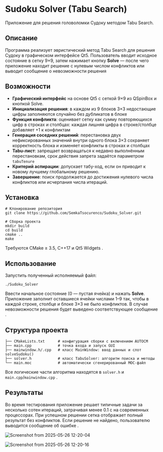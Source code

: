 
# Sudoku Solver (Tabu Search)

Приложение для решения головоломки Судоку методом Tabu Search.

## Описание

Программа реализует эвристический метод Tabu Search для решения Судоку в графическом интерфейсе Qt5. Пользователь вводит исходное состояние в сетку 9×9, затем нажимает кнопку **Solve** — после чего приложение находит решение с нулевым числом конфликтов или выводит сообщение о невозможности решения 

## Возможности

- **Графический интерфейс** на основе Qt5 с сеткой 9×9 из QSpinBox и кнопкой Solve.
- **Инициализация решения**: в каждом из 9 блоков 3×3 недостающие цифры заполняются случайно без дубликатов в блоке 
- **Функция конфликта**: оценивает сетку как сумму повторяющихся цифр в строках и столбцах: каждая лишняя цифра в строке/столбце добавляет +1 к конфликтам 
- **Генерация соседних решений**: перестановка двух нефиксированных значений внутри одного блока 3×3 сохраняет корректность блока и изменяет конфликты в строках и столбцах 
- **Tabu-лист**: запрещает возвращаться к недавно выполнённым перестановкам, срок действия запрета задаётся параметром `tabuTenure` 
- **Критерий аспирации**: допускает табу-ход, если он приводит к новому лучшему глобальному решению.
- **Завершение**: поиск продолжается до достижения нулевого числа конфликтов или исчерпания числа итераций.

## Установка


  ```
  # Клонирование репозитория 
  git clone https://github.com/SemkaTsocurenco/Sudoku_Solver.git
  ```

   ```
   # Сборка проекта
   mkdir build
   cd build
   cmake .. 
   make
   ```

   Требуются CMake ≥ 3.5, C++17 и Qt5 Widgets .

## Использование

Запустить полученный исполняемый файл:

```
./Sudoku_Solver
```

Ввести начальное состояние (0 — пустая ячейка) и нажать **Solve**. Приложение заполнит оставшиеся ячейки числами 1–9 так, чтобы в каждой строке, столбце и блоке 3×3 не было конфликтов. В случае невозможности решения будет выведено соответствующее сообщение .

## Структура проекта

```
├── CMakeLists.txt      # конфигурация сборки с включением AUTOCM
├── main.cpp            # точка входа и запуск GUI
├── mainwindow.h/.cpp   # класс MainWindow: ввод данных и слот solveSudoku()
├── solver.h            # класс TabuSolver: алгоритм поиска и методы
└── main.moc            # автоматически сгенерированный MOC-файл
```

Все логические части алгоритма находятся в `solver.h` и `main.cpp`/`mainwindow.cpp` .

## Результаты

Во время тестирования приложение решает типичные задачи за несколько сотен итераций, затрачивая менее 0.1 с на современных процессорах. При успешном решении сетка отображает полный результат без конфликтов. Если решение не найдено, пользователю выводится сообщение об ошибке .


![Screenshot from 2025-05-26 12-20-04](https://github.com/user-attachments/assets/ec3dc300-4feb-47f9-9926-e2bc1f4e1b07)

![Screenshot from 2025-05-26 12-20-16](https://github.com/user-attachments/assets/1143beb1-a003-4b61-8386-64b79107c307)


